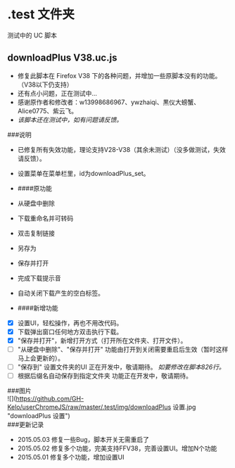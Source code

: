  .test 文件夹   
===================================  
测试中的 UC 脚本

downloadPlus V38.uc.js
----------------------------------- 
 - 修复此脚本在 Firefox V38 下的各种问题，并增加一些原脚本没有的功能。（V38以下仍支持）  
 - 还有点小问题，正在测试中...   
 - 感谢原作者和修改者：w13998686967、ywzhaiqi、黒仪大螃蟹、Alice0775、紫云飞。 
 - *该脚本还在测试中，如有问题请反馈。*

###说明  
 - 已修复所有失效功能，理论支持V28-V38（其余未测试）（没多做测试，失效请反馈）。  
 - 设置菜单在菜单栏里，id为downloadPlus_set。 

 - ####原功能
  - 从硬盘中删除 
  - 下载重命名并可转码
  - 双击复制链接
  - 另存为
  - 保存并打开
  - 完成下载提示音
  - 自动关闭下载产生的空白标签。  

 - ####新增功能
  - [x] 设置UI，轻松操作，再也不用改代码。  
  - [x] 下载弹出窗口任何地方双击执行下载。  
  - [x] "保存并打开"，新增打开方式（打开所在文件夹、打开文件）。  
  - [ ] "从硬盘中删除"、"保存并打开" 功能由打开到关闭需要重启后生效（暂时这样马上会更新的）。  
  - [ ] "保存到" 设置文件夹的UI 正在开发中，敬请期待。  *如要修改在脚本826行。*   
  - [ ] 根据后缀名自动保存到指定文件夹 功能正在开发中，敬请期待。 

###图片  
![](https://github.com/GH-Kelo/userChromeJS/raw/master/.test/img/downloadPlus 设置.jpg "downloadPlus 设置")  
###更新记录  
 - 2015.05.03 修复一些Bug，脚本开关无需重启了  
 - 2015.05.02 修复多个功能，完美支持FFV38，完善设置UI。增加N个功能  
 - 2015.05.01 修复多个功能，增加设置UI  



